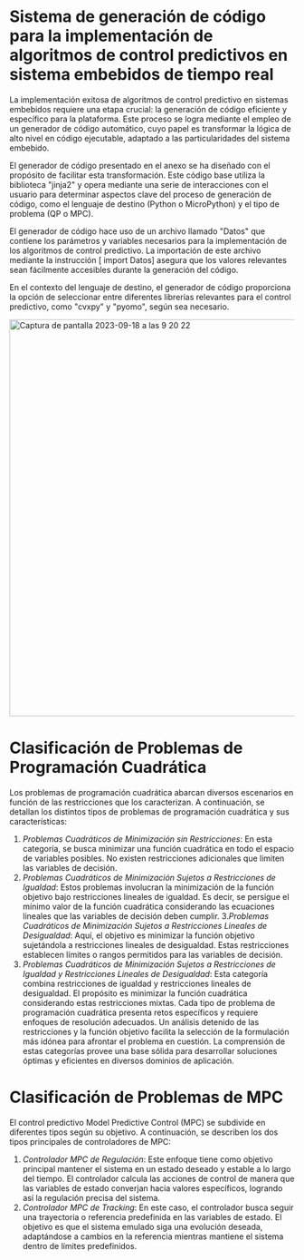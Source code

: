 # Sistema de generación de código para la implementación de algoritmos de control predictivos en sistema embebidos de tiempo real

La implementación exitosa de algoritmos de control predictivo en sistemas embebidos requiere una etapa crucial: la generación de código eficiente y específico para la plataforma. Este proceso se logra mediante el empleo de un generador de código automático, cuyo papel es transformar la lógica de alto nivel en código ejecutable, adaptado a las particularidades del sistema embebido.

El generador de código presentado en el anexo se ha diseñado con el propósito de facilitar esta transformación. Este código base utiliza la biblioteca "jinja2" y opera mediante una serie de interacciones con el usuario para determinar aspectos clave del proceso de generación de código, como el lenguaje de destino (Python o MicroPython) y el tipo de problema (QP o MPC).

El generador de código hace uso de un archivo llamado "Datos" que contiene los parámetros y variables necesarios para la implementación de los algoritmos de control predictivo. La importación de este archivo mediante la instrucción [ import Datos] asegura que los valores relevantes sean fácilmente accesibles durante la generación del código.

En el contexto del lenguaje de destino, el generador de código proporciona la opción de seleccionar entre diferentes librerías relevantes para el control predictivo, como "cvxpy" y "pyomo", según sea necesario. 

<img width="700" alt="Captura de pantalla 2023-09-18 a las 9 20 22" src="https://github.com/luzpb/SistemaDeGeneracionDeCodigoMPC/assets/136500894/d6948787-2e24-47aa-ae45-13a27e4c24d8">


# Clasificación de Problemas de Programación Cuadrática
Los problemas de programación cuadrática abarcan diversos escenarios en función de las restricciones que los caracterizan. A continuación, se detallan los distintos tipos de problemas de programación cuadrática y sus características:
1.	*Problemas Cuadráticos de Minimización sin Restricciones*: En esta categoría, se busca minimizar una función cuadrática en todo el espacio de variables posibles. No existen restricciones adicionales que limiten las variables de decisión.
2.	*Problemas Cuadráticos de Minimización Sujetos a Restricciones de Igualdad*: Estos problemas involucran la minimización de la función objetivo bajo restricciones lineales de igualdad. Es decir, se persigue el mínimo valor de la función cuadrática considerando las ecuaciones lineales que las variables de decisión deben cumplir.
3.*Problemas Cuadráticos de Minimización Sujetos a Restricciones Lineales de Desigualdad*: Aquí, el objetivo es minimizar la función objetivo sujetándola a restricciones lineales de desigualdad. Estas restricciones establecen límites o rangos permitidos para las variables de decisión.
4.	*Problemas Cuadráticos de Minimización Sujetos a Restricciones de Igualdad y Restricciones Lineales de Desigualdad*: Esta categoría combina restricciones de igualdad y restricciones lineales de desigualdad. El propósito es minimizar la función cuadrática considerando estas restricciones mixtas.
Cada tipo de problema de programación cuadrática presenta retos específicos y requiere enfoques de resolución adecuados. Un análisis detenido de las restricciones y la función objetivo facilita la selección de la formulación más idónea para afrontar el problema en cuestión. La comprensión de estas categorías provee una base sólida para desarrollar soluciones óptimas y eficientes en diversos dominios de aplicación.

# Clasificación de Problemas de MPC
El control predictivo Model Predictive Control (MPC) se subdivide en diferentes tipos según su objetivo. A continuación, se describen los dos tipos principales de controladores de MPC:
1.	*Controlador MPC de Regulación*: Este enfoque tiene como objetivo principal mantener el sistema en un estado deseado y estable a lo largo del tiempo. El controlador calcula las acciones de control de manera que las variables de estado converjan hacia valores específicos, logrando así la regulación precisa del sistema.
2.	*Controlador MPC de Tracking*: En este caso, el controlador busca seguir una trayectoria o referencia predefinida en las variables de estado. El objetivo es que el sistema emulado siga una evolución deseada, adaptándose a cambios en la referencia mientras mantiene el sistema dentro de límites predefinidos.



